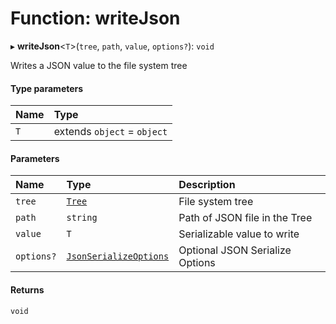 # Function: writeJson

▸ **writeJson**<`T`\>(`tree`, `path`, `value`, `options?`): `void`

Writes a JSON value to the file system tree

#### Type parameters

| Name | Type                        |
| :--- | :-------------------------- |
| `T`  | extends `object` = `object` |

#### Parameters

| Name       | Type                                                                  | Description                     |
| :--------- | :-------------------------------------------------------------------- | :------------------------------ |
| `tree`     | [`Tree`](../../devkit/documents/Tree)                                 | File system tree                |
| `path`     | `string`                                                              | Path of JSON file in the Tree   |
| `value`    | `T`                                                                   | Serializable value to write     |
| `options?` | [`JsonSerializeOptions`](../../devkit/documents/JsonSerializeOptions) | Optional JSON Serialize Options |

#### Returns

`void`
